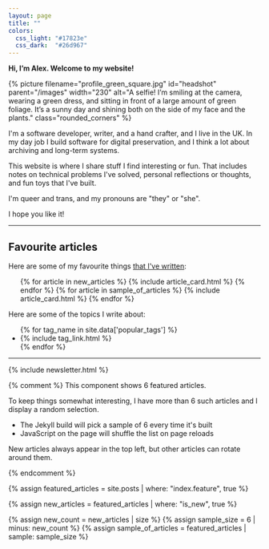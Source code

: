 ```yaml
---
layout: page
title: ""
colors:
  css_light: "#17823e"
  css_dark:  "#26d967"
---
```


<style type="x-text/scss">
  @use "components/article_cards";
  @use "utils/functions.scss" as *;

  @function create_leaf_svg($fill) {
    $fill: str-replace("#{$fill}", '#', '%23');
    $output: '<svg xmlns="http://www.w3.org/2000/svg" x="0px" y="0px" viewBox="0 0 98 98" width="50px">' +
             "<path fill=\"#{$fill}\" " +
             'd="M30.636,61.596c-1.006,1.497-1.859,2.997-2.56,4.5c-3.046,6.531-3.178,13.179-0.396,19.941  c0.536,1.304-0.087,2.797-1.391,3.333c-1.305,0.536-2.797-0.087-3.333-1.391c-3.354-8.155-3.195-16.171,0.476-24.045  c3.45-7.397,10.028-14.608,19.732-21.633c2.324-1.893,4.818-3.785,7.483-5.678c1.069-0.759,1.321-2.241,0.562-3.31  c-0.759-1.069-2.241-1.321-3.31-0.561C37.653,40.026,29.77,47.454,24.243,55.01c-2.331-13.176-0.587-23.597,5.221-31.032  c8.019-10.267,24.155-15.49,47.983-15.54c-0.048,23.828-5.272,39.965-15.538,47.984C54.43,62.264,43.927,63.992,30.636,61.596z"/>' +
             '</svg>';
    @return str-replace($output, '"', '%22');
  }

  hr {
    height: 50px;
    width: 50px;

    $light-svg-url: create_leaf_svg(rgba(#17823e, 0.2));
    $dark-svg-url:  create_leaf_svg(rgba(#26d967, 0.6));

    --hr-background-image: url("data:image/svg+xml;charset=UTF-8,#{$light-svg-url}");

    @media (prefers-color-scheme: dark) {
      --hr-background-image: url("data:image/svg+xml;charset=UTF-8,#{$dark-svg-url}");
    }
  }

  img#headshot {
    border-radius: 50%;
    margin-left:   var(--default-padding);
    margin-bottom: var(--default-padding);
  }

  @media screen and (min-width: 500px) {
    main {
      padding-top: calc(1.5 * var(--default-padding));
    }

    img#headshot {
      float: right;
    }
  }

  @media screen and (max-width: 500px) {
    img#headshot {
      display: block;
      margin-top: var(--default-padding);
      margin-left:  auto;
      margin-right: auto;
    }
  }
</style>

**Hi, I’m Alex. Welcome to my website!**

{%
  picture
  filename="profile_green_square.jpg"
  id="headshot"
  parent="/images"
  width="230"
  alt="A selfie! I’m smiling at the camera, wearing a green dress, and sitting in front of a large amount of green foliage. It’s a sunny day and shining both on the side of my face and the plants."
  class="rounded_corners"
%}

I'm a software developer, writer, and a hand crafter, and I live in the UK.
In my day job I build software for digital preservation, and I think a lot about archiving and long-term systems.

This website is where I share stuff I find interesting or fun.
That includes notes on technical problems I've solved, personal reflections or thoughts, and fun toys that I've built.

I'm queer and trans, and my pronouns are "they" or "she".

I hope you like it!



---



## Favourite articles

Here are some of my favourite things [that I've written](/articles/):

<ul class="article_cards" id="featured_articles">
  {% for article in new_articles %}
    {% include article_card.html %}
  {% endfor %}
  {% for article in sample_of_articles %}
    {% include article_card.html %}
  {% endfor %}
</ul>

Here are some of the topics I write about:

<ul class="dot_list" id="popular_tags">
  {% for tag_name in site.data['popular_tags'] %}
    <li>{% include tag_link.html %}</li>
  {% endfor %}
</ul>

<style>
  #popular_tags a:visited {
    color: var(--link-color);
  }
</style>



---

{% include newsletter.html %}




{% comment %}
  This component shows 6 featured articles.

  To keep things somewhat interesting, I have more than 6 such articles
  and I display a random selection.

  - The Jekyll build will pick a sample of 6 every time it's built
  - JavaScript on the page will shuffle the list on page reloads

  New articles always appear in the top left, but other articles can
  rotate around them.

{% endcomment %}

{% assign featured_articles = site.posts | where: "index.feature", true %}

{% assign new_articles = featured_articles | where: "is_new", true %}

{% assign new_count = new_articles | size %}
{% assign sample_size = 6 | minus: new_count %}
{% assign sample_of_articles = featured_articles | sample: sample_size %}

<script>
  function CardImage(card) {
    const yr = card.y - 2000;
    const prefix = card.p;

    if (card.fm === 'JPEG') {
      var suffix = '.jpg';
      var mimeType = 'image/jpg';
    } else {
      var suffix = '.png';
      var mimeType = 'image/png';
    }

    return `
      <div class="c_im_w${card.n ? ' n' : ''}">
        <picture>
          <source
            srcset="/c/${yr}/${prefix}_365w${suffix} 365w,
                    /c/${yr}/${prefix}_730w${suffix} 730w,
                    /c/${yr}/${prefix}_302w${suffix} 302w,
                    /c/${yr}/${prefix}_604w${suffix} 604w,
                    /c/${yr}/${prefix}_405w${suffix} 405w,
                    /c/${yr}/${prefix}_810w${suffix} 810w"
            sizes="(max-width: 450px) 405px, 405px"
            type="${mimeType}"
          >
          <source
            srcset="/c/${yr}/${prefix}_365w.avif 365w,
                    /c/${yr}/${prefix}_730w.avif 730w,
                    /c/${yr}/${prefix}_302w.avif 302w,
                    /c/${yr}/${prefix}_604w.avif 604w,
                    /c/${yr}/${prefix}_405w.avif 405w,
                    /c/${yr}/${prefix}_810w.avif 810w"
            sizes="(max-width: 450px) 405px, 405px"
            type="image/avif"
          >
          <source
            srcset="/c/${yr}/${prefix}_365w.webp 365w,
                    /c/${yr}/${prefix}_730w.webp 730w,
                    /c/${yr}/${prefix}_302w.webp 302w,
                    /c/${yr}/${prefix}_604w.webp 604w,
                    /c/${yr}/${prefix}_405w.webp 405w,
                    /c/${yr}/${prefix}_810w.webp 810w"
            sizes="(max-width: 450px) 405px, 405px"
            type="image/webp"
          >
          <img src="/c/${yr}/${prefix}_365w.jpg" alt="" loading="lazy">
        </picture>
        ${card.n ? '<div class="new_banner">NEW</div>' : ''}
      </div>
    `;
  }

  function ArticleCard(card) {
    return `
      <li
        class="card"
        style="
          ${card.cl ? `--c-lt: #${card.cl}` : ''};
          ${card.cd ? `--c-dk: #${card.cd}` : ''};
        "
      >
        <a href="/${card.y}/${card.s}/">
          ${CardImage(card)}
          <div class="c_meta">
            <p class="c_title">
              ${card.t}
            </p>
            ${
              typeof card.d !== 'undefined'
                ? `<p class="c_desc">${card.d}</p>`
                : ''
            }
          </div>
        </a>
      </li>
    `;
  }

  {%- capture featuredArticlesJson -%}
    [
      {% comment %}
        cl = color light
        cd = color dark
        new = is new?
        t = title
        y = year
        s = slug
        p = prefix
        fm = image format
        d = descritpion
      {% endcomment %}
      {% for article in featured_articles %}
        {
          "cl": {{ article.card.color_lt | replace: "#", "" | jsonify }},
          "cd": {{ article.card.color_dk | replace: "#", "" | jsonify }},
          {% if article.is_new %}
          "n": {{ article.is_new }},
          {% endif %}
          "t": {{ article.title | markdownify_oneline | cleanup_text | jsonify }},
          "y": {{ article.date | date: "%Y" }},
          "s": {{ article.slug | jsonify }},
          "p": {{ article.card.index_prefix | jsonify }},
          "fm": {{ article.card.index_image.format | jsonify }},
          {% if article.summary %}
            "d": {{ article.summary | markdownify_oneline | cleanup_text | jsonify }}
          {% endif %}
        }
        {% unless forloop.last %},{% endunless %}
      {% endfor %}
    ]
  {%- endcapture -%}

  const featuredArticles = {{ featuredArticlesJson | compact_json }};

  window.addEventListener("DOMContentLoaded", function() {
    const newArticles = featuredArticles
      .filter(card => typeof card.n !== 'undefined');
    const randomArticles = featuredArticles
      .filter(art => !newArticles.includes(art))
      .sort(() => 0.5 - Math.random())
      .slice(0, 6);

    document.querySelector("#featured_articles").innerHTML =
      newArticles.concat(randomArticles)
        .slice(0, 6)
        .map(ArticleCard)
        .join("");
  });
</script>
